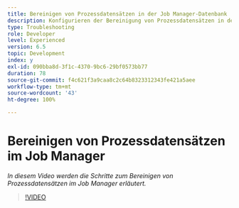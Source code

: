 ```yaml
---
title: Bereinigen von Prozessdatensätzen in der Job Manager-Datenbank
description: Konfigurieren der Bereinigung von Prozessdatensätzen in der Job Manager-Datenbank
type: Troubleshooting
role: Developer
level: Experienced
version: 6.5
topic: Development
index: y
exl-id: 090bba8d-3f1c-4370-9bc6-29bf0573bb77
duration: 78
source-git-commit: f4c621f3a9caa8c2c64b8323312343fe421a5aee
workflow-type: tm+mt
source-wordcount: '43'
ht-degree: 100%

---
```


# Bereinigen von Prozessdatensätzen im Job Manager

*In diesem Video werden die Schritte zum Bereinigen von Prozessdatensätzen im Job Manager erläutert.*

>[!VIDEO](https://video.tv.adobe.com/v/335577?quality=12&learn=on)
